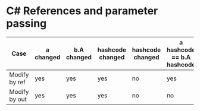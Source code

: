 # C# References and parameter passing

|Case | a changed | b.A changed |hashcode changed | hashcode changed | a hashcode == b.A hashcode|
|-----|-----------|-------------|--------|----------|-|
|Modify by ref | yes| yes| yes| no | yes |
|Modify by out | yes| yes| yes| no | no |





